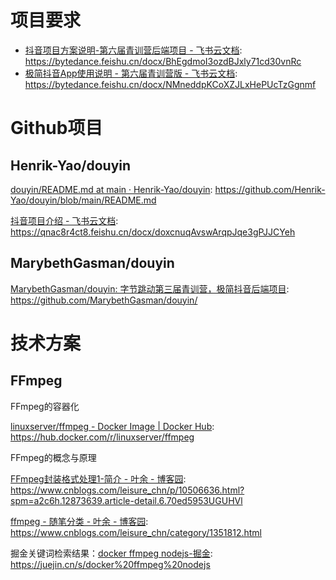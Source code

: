 # 项目要求

- [⁢​⁣⁣⁢⁣‍⁣​⁡⁡‍⁤﻿‌‌⁣⁡﻿‍​⁡⁡​⁣‍‍⁢⁢⁡​​⁤⁣⁤‬‍​⁡‌​⁤﻿‍‌​﻿‌抖音项目方案说明-第六届青训营后端项目 - 飞书云文档](https://bytedance.feishu.cn/docx/BhEgdmoI3ozdBJxly71cd30vnRc): <https://bytedance.feishu.cn/docx/BhEgdmoI3ozdBJxly71cd30vnRc>
- [‌﻿⁤﻿⁢​⁤‌﻿⁢﻿‌⁢​⁣‌​‬​⁢​‬⁤‌﻿​⁡‬‌⁤​⁤⁤​⁡⁢⁤​‍⁢⁡⁡⁣﻿‍‬​‍‍﻿极简抖音App使用说明 - 第六届青训营版 - 飞书云文档](https://bytedance.feishu.cn/docx/NMneddpKCoXZJLxHePUcTzGgnmf): <https://bytedance.feishu.cn/docx/NMneddpKCoXZJLxHePUcTzGgnmf>

# Github项目

## Henrik-Yao/douyin

[douyin/README.md at main · Henrik-Yao/douyin](https://github.com/Henrik-Yao/douyin/blob/main/README.md): <https://github.com/Henrik-Yao/douyin/blob/main/README.md>

[‬⁡⁤‬‌​​﻿‌⁢‌‍⁤⁡‬⁡⁡⁣⁤﻿⁤﻿⁢‍﻿⁣‍​⁡⁣⁣‌⁣​⁤⁢⁣⁤⁣​﻿⁣⁢‬‍⁣⁢⁣​抖音项目介绍 - 飞书云文档](https://qnac8r4ct8.feishu.cn/docx/doxcnuqAvswArqpJqe3gPJJCYeh): <https://qnac8r4ct8.feishu.cn/docx/doxcnuqAvswArqpJqe3gPJJCYeh>

## MarybethGasman/douyin

[MarybethGasman/douyin: 字节跳动第三届青训营，极简抖音后端项目](https://github.com/MarybethGasman/douyin/): <https://github.com/MarybethGasman/douyin/>

# 技术方案

## FFmpeg

FFmpeg的容器化

[linuxserver/ffmpeg - Docker Image | Docker Hub](https://hub.docker.com/r/linuxserver/ffmpeg): <https://hub.docker.com/r/linuxserver/ffmpeg>

FFmpeg的概念与原理

[FFmpeg封装格式处理1-简介 - 叶余 - 博客园](https://www.cnblogs.com/leisure_chn/p/10506636.html?spm=a2c6h.12873639.article-detail.6.70ed5953UGUHVl): <https://www.cnblogs.com/leisure_chn/p/10506636.html?spm=a2c6h.12873639.article-detail.6.70ed5953UGUHVl>

[ffmpeg - 随笔分类 - 叶余 - 博客园](https://www.cnblogs.com/leisure_chn/category/1351812.html): <https://www.cnblogs.com/leisure_chn/category/1351812.html>

掘金关键词检索结果：[docker ffmpeg nodejs-掘金](https://juejin.cn/s/docker%20ffmpeg%20nodejs): <https://juejin.cn/s/docker%20ffmpeg%20nodejs>
